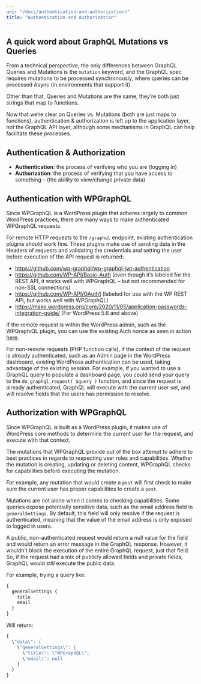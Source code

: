 ```yaml
---
uri: "/docs/authentication-and-authorization/"
title: "Authentication and Authorization"
---
```


## A quick word about GraphQL Mutations vs Queries

From a technical perspective, the only differences between GraphQL Queries and Mutations is the `mutation` keyword, and the GraphQL spec requires mutations to be processed synchronously, where queries can be processed Async (in environments that support it).

Other than that, Queries and Mutations are the same, they’re both just strings that map to functions.

Now that we’re clear on Queries vs. Mutations (both are just maps to functions), authentication & authorization is left up to the application layer, not the GraphQL API layer, although some mechanisms in GraphQL can help facilitate these processes.

## Authentication & Authorization

- **Authentication**: the process of verifying who you are (logging in)
- **Authorization**: the process of verifying that you have access to something – (the ability to view/change private data)

## Authentication with WPGraphQL

Since WPGraphQL is a WordPress plugin that adheres largely to common WordPress practices, there are many ways to make authenticated WPGraphQL requests.

For remote HTTP requests to the `/graphql` endpoint, existing authentication plugins *should* work fine. These plugins make use of sending data in the Headers of requests and validating the credentials and setting the user before execution of the API request is returned:

- https://github.com/wp-graphql/wp-graphql-jwt-authentication
- https://github.com/WP-API/Basic-Auth (even though it’s labeled for the REST API, it works well with WPGraphQL – but not recommended for non-SSL connections)
- https://github.com/WP-API/OAuth1 (labeled for use with the WP REST API, but works well with WPGraphQL)
- https://make.wordpress.org/core/2020/11/05/application-passwords-integration-guide/ (For WordPress 5.6 and above)

If the remote request is within the WordPress admin, such as the WPGraphiQL plugin, you can use the existing Auth nonce as seen in action [here](https://github.com/wp-graphql/wp-graphiql/blob/82518eafa5f383c5929111431e4a641caace3b57/assets/app/src/App.js#L58-L75).

For non-remote requests (PHP function calls), if the context of the request is already authenticated, such as an Admin page in the WordPress dashboard, existing WordPress authentication can be used, taking advantage of the existing session. For example, if you wanted to use a GraphQL query to populate a dashboard page, you could send your query to the `do_graphql_request( $query )` function, and since the request is already authenticated, GraphQL will execute with the current user set, and will resolve fields that the users has permission to resolve.

## Authorization with WPGraphQL

Since WPGraphQL is built as a WordPress plugin, it makes use of WordPress core methods to determine the current user for the request, and execute with that context.

The mutations that WPGraphQL provide out of the box attempt to adhere to best practices in regards to respecting user roles and capabilities. Whether the mutation is creating, updating or deleting content, WPGraphQL checks for capabilities before executing the mutation.

For example, any mutation that would create a `post` will first check to make sure the current user has proper capabilities to create a `post`.

Mutations are not alone when it comes to checking capabilities. Some queries expose potentially sensitive data, such as the email address field in `generalSettings`. By default, this field will only resolve if the request is authenticated, meaning that the value of the email address is only exposed to logged in users.

A public, non-authenticated request would return a null value for the field and would return an error message in the GraphQL response. However, it wouldn’t block the execution of the entire GraphQL request, just that field. So, if the request had a mix of publicly allowed fields and private fields, GraphQL would still execute the public data. 

For example, trying a query like:

```graphql
{
  generalSettings {
    title
    email
  }
}
```

Will return:

```graphql
{
  \"data\": {
    \"generalSettings\": {
      \"title\": \"WPGraphQL\",
      \"email\": null
    }
  }
}
```
